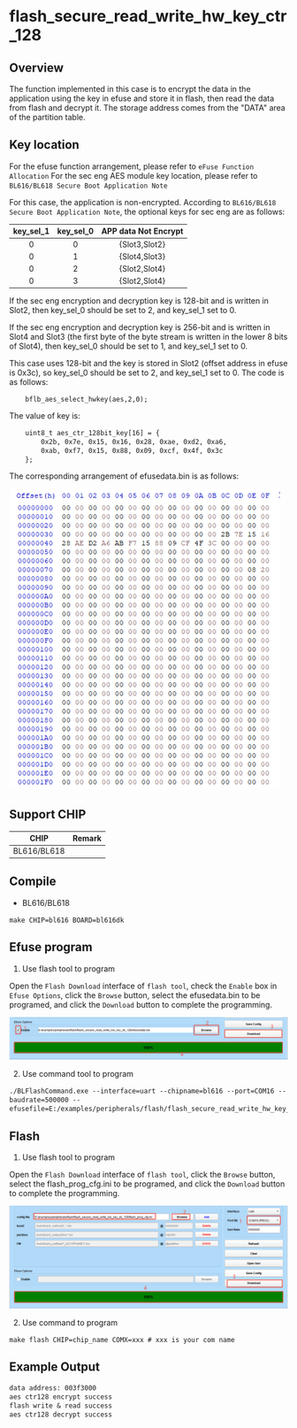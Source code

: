 # flash_secure_read_write_hw_key_ctr_128

## Overview

The function implemented in this case is to encrypt the data in the application using the key in efuse and store it in flash, then read the data from flash and decrypt it.
The storage address comes from the "DATA" area of ​​the partition table.

## Key location

For the efuse function arrangement, please refer to ``eFuse Function Allocation``
For the sec eng AES module key location, please refer to ``BL616/BL618 Secure Boot Application Note``

For this case, the application is non-encrypted. According to ``BL616/BL618 Secure Boot Application Note``, the optional keys for sec eng are as follows:

| key_sel_1                | key_sel_0          | APP data Not Encrypt  |
|:------------------------:|:------------------:|:---------------------:|
| 0                        |  0                 | {Slot3,Slot2}         |
| 0                        |  1                 | {Slot4,Slot3}         |
| 0                        |  2                 | {Slot2,Slot4}         |
| 0                        |  3                 | {Slot2,Slot4}         |

If the sec eng encryption and decryption key is 128-bit and is written in Slot2, then key_sel_0 should be set to 2, and key_sel_1 set to 0.

If the sec eng encryption and decryption key is 256-bit and is written in Slot4 and Slot3 (the first byte of the byte stream is written in the lower 8 bits of Slot4), then key_sel_0 should be set to 1, and key_sel_1 set to 0.

This case uses 128-bit and the key is stored in Slot2 (offset address in efuse is 0x3c), so key_sel_0 should be set to 2, and key_sel_1 set to 0. The code is as follows:

```
    bflb_aes_select_hwkey(aes,2,0);
```

The value of key is:

```
    uint8_t aes_ctr_128bit_key[16] = {
        0x2b, 0x7e, 0x15, 0x16, 0x28, 0xae, 0xd2, 0xa6,
        0xab, 0xf7, 0x15, 0x88, 0x09, 0xcf, 0x4f, 0x3c
    };
```

The corresponding arrangement of efusedata.bin is as follows:

![img1](img/efusedata.png)

## Support CHIP

|      CHIP        | Remark |
|:----------------:|:------:|
|BL616/BL618       |        |

## Compile

- BL616/BL618

```
make CHIP=bl616 BOARD=bl616dk
```

## Efuse program

1. Use flash tool to program

Open the ``Flash Download`` interface of ``flash tool``, check the ``Enable`` box in ``Efuse Options``, click the ``Browse`` button, select the efusedata.bin to be programed, and click the ``Download`` button to complete the programming.

![img2](img/efuse_program.png)

2. Use command tool to program

```
./BLFlashCommand.exe --interface=uart --chipname=bl616 --port=COM16 --baudrate=500000 --efusefile=E:/examples/peripherals/flash/flash_secure_read_write_hw_key_ctr_128/efusedata.bin
```
## Flash

1. Use flash tool to program

Open the ``Flash Download`` interface of ``flash tool``, click the ``Browse`` button, select the flash_prog_cfg.ini to be programed, and click the ``Download`` button to complete the programming.

![img3](img/image_program.png)

2. Use command to program

```
make flash CHIP=chip_name COMX=xxx # xxx is your com name
```

## Example Output

```
data address: 003f3000
aes ctr128 encrypt success
flash write & read success
aes ctr128 decrypt success
```